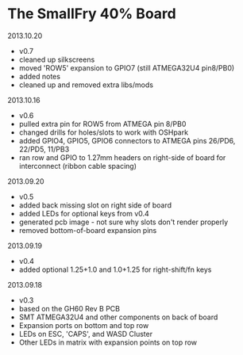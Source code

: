 
The SmallFry 40% Board
=====

2013.10.20
- v0.7
- cleaned up silkscreens
- moved 'ROW5' expansion to GPIO7 (still ATMEGA32U4 pin8/PB0)
- added notes
- cleaned up and removed extra libs/mods

2013.10.16
- v0.6
- pulled extra pin for ROW5 from ATMEGA pin 8/PB0
- changed drills for holes/slots to work with OSHpark 
- added GPIO4, GPIO5, GPIO6 connectors to ATMEGA pins 26/PD6, 22/PD5, 11/PB3
- ran row and GPIO to 1.27mm headers on right-side of board for interconnect (ribbon cable spacing)

 
2013.09.20
- v0.5
- added back missing slot on right side of board
- added LEDs for optional keys from v0.4
- generated pcb image - not sure why slots don't render properly
- removed bottom-of-board expansion pins

2013.09.19
- v0.4
- added optional 1.25+1.0 and 1.0+1.25 for right-shift/fn keys

2013.09.18
- v0.3
- based on the GH60 Rev B PCB
- SMT ATMEGA32U4 and other components on back of board
- Expansion ports on bottom and top row
- LEDs on ESC, 'CAPS', and WASD Cluster
- Other LEDs in matrix with expansion points on top row

